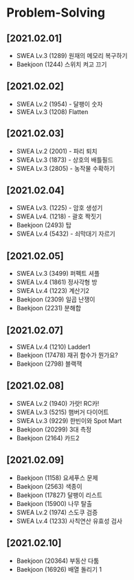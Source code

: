 # Problem-Solving<br>
## [2021.02.01]
* SWEA Lv.3 (1289) 원재의 메모리 복구하기<br>
* Baekjoon (1244) 스위치 켜고 끄기<br>
## [2021.02.02]
* SWEA Lv.2 (1954) - 달팽이 숫자<br>
* SWEA Lv.3 (1208) Flatten<br>
## [2021.02.03]
* SWEA Lv.2 (2001) - 파리 퇴치<br>
* SWEA Lv.3 (1873) - 상호의 배틀필드<br>
* SWEA Lv.3 (2805) - 농작물 수확하기<br>
## [2021.02.04]
* SWEA Lv3. (1225) - 암호 생성기<br>
* SWEA Lv4. (1218) - 괄호 짝짓기<br>
* Baekjoon (2493) 탑<br>
* SWEA Lv.4 (5432) - 쇠막대기 자르기 <br>
## [2021.02.05]
* SWEA Lv.3 (3499) 퍼펙트 셔플 <br>
* SWEA Lv.4 (1861) 정사각형 방 <br>
* SWEA Lv.4 (1223) 계산기2 <br>
* Baekjoon (2309) 일곱 난쟁이 <br>
* Baekjoon (2231) 분해합 <br>
## [2021.02.07]
* SWEA Lv.4 (1210) Ladder1 <br>
* Baekjoon (17478) 재귀 함수가 뭔가요?<br>
* Baekjoon (2798) 블랙잭<br>
## [2021.02.08]
* SWEA Lv.2 (1940) 가랏! RC카! <br>
* SWEA Lv.3 (5215) 햄버거 다이어트 <br>
* SWEA Lv.3 (9229) 한빈이와 Spot Mart <br>
* Baekjoon (20299) 3대 측정<br>
* Baekjoon (2164) 카드2<br>
## [2021.02.09]
* Baekjoon (1158) 요세푸스 문제<br>
* Baekjoon (2563) 색종이<br>
* Baekjoon (17827) 달팽이 리스트<br>
* Baekjoon (15900) 나무 탈출<br>
* SWEA Lv.2 (1974) 스도쿠 검증<br>
* SWEA Lv.4 (1233) 사칙연산 유효성 검사 <br>
## [2021.02.10]
* Baekjoon (20364) 부동산 다툼<br>
* Baekjoon (16926) 배열 돌리기 1<br>

